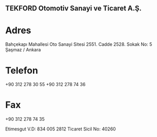 ## TEKFORD Otomotiv Sanayi ve Ticaret A.Ş.

# Adres
Bahçekapı Mahallesi Oto Sanayi Sitesi
2551. Cadde 2528. Sokak No: 5
Şaşmaz / Ankara

# Telefon
+90 312 278 30 55
+90 312 278 74 36

# Fax
+90 312 278 74 35

Etimesgut V.D: 834 005 2812
Ticaret Sicil No: 40260
